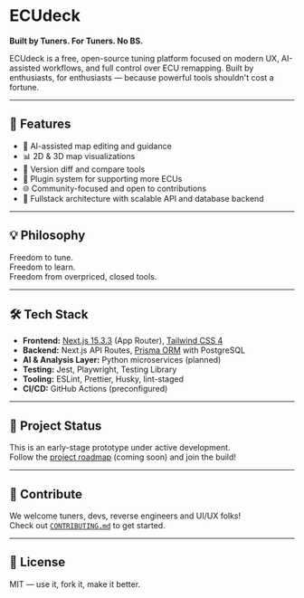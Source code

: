 # ECUdeck  
**Built by Tuners. For Tuners. No BS.**

ECUdeck is a free, open-source tuning platform focused on modern UX, AI-assisted workflows, and full control over ECU remapping. Built by enthusiasts, for enthusiasts — because powerful tools shouldn't cost a fortune.

---

## 🚀 Features

- 🧠 AI-assisted map editing and guidance  
- 📊 2D & 3D map visualizations  
- 🔁 Version diff and compare tools  
- 🔌 Plugin system for supporting more ECUs  
- 🌐 Community-focused and open to contributions  
- 🧰 Fullstack architecture with scalable API and database backend

---

## 💡 Philosophy

Freedom to tune.  
Freedom to learn.  
Freedom from overpriced, closed tools.

---

## 🛠 Tech Stack

- **Frontend:** [Next.js 15.3.3](https://nextjs.org/) (App Router), [Tailwind CSS 4](https://tailwindcss.com/)
- **Backend:** Next.js API Routes, [Prisma ORM](https://www.prisma.io/) with PostgreSQL
- **AI & Analysis Layer:** Python microservices (planned)
- **Testing:** Jest, Playwright, Testing Library
- **Tooling:** ESLint, Prettier, Husky, lint-staged
- **CI/CD:** GitHub Actions (preconfigured)

---

## 📂 Project Status

This is an early-stage prototype under active development.  
Follow the [project roadmap](./docs/roadmap.md) (coming soon) and join the build!

---

## 🤝 Contribute

We welcome tuners, devs, reverse engineers and UI/UX folks!  
Check out [`CONTRIBUTING.md`](./CONTRIBUTING.md) to get started.

---

## 📄 License

MIT — use it, fork it, make it better.